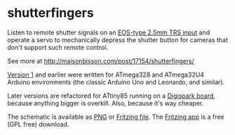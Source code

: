 shutterfingers
==============

Listen to remote shutter signals on an [EOS-type 2.5mm TRS input](http://www.doc-diy.net/photo/eos_wired_remote/) and operate a servo to mechanically depress the shutter button for cameras that don't support such remote control.

See more at http://maisonbisson.com/post/17154/shutterfingers/

[Version 1](https://github.com/misterbisson/shutterfingers/releases/tag/1.0) and earlier were written for ATmega328 and ATmega32U4 Arduino environments (the classic Arduino Uno and Leonardo, and similar).

Later versions are refactored for ATtiny85 running on a [Digispark board](http://digistump.com/products/1), because anything bigger is overkill. Also, because it's way cheaper.

The schematic is available as [PNG](https://github.com/misterbisson/shutterfingers/blob/master/hardware/v2/shutterfingers.png) or [Fritzing file](https://github.com/misterbisson/shutterfingers/blob/master/hardware/v2/shutterfingers.fzz). The [Fritzing app](http://fritzing.org/download/) is a free (GPL free) download.
